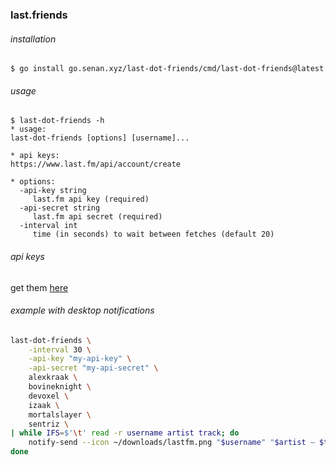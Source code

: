 ### last.friends

###### installation

`$ go install go.senan.xyz/last-dot-friends/cmd/last-dot-friends@latest`

###### usage

    $ last-dot-friends -h
    * usage:
    last-dot-friends [options] [username]...

    * api keys:
    https://www.last.fm/api/account/create

    * options:
      -api-key string
         last.fm api key (required)
      -api-secret string
         last.fm api secret (required)
      -interval int
         time (in seconds) to wait between fetches (default 20)

###### api keys

get them [here](https://www.last.fm/api/account/create)

###### example with desktop notifications

```bash
last-dot-friends \
    -interval 30 \
    -api-key "my-api-key" \
    -api-secret "my-api-secret" \
    alexkraak \
    bovineknight \
    devoxel \
    izaak \
    mortalslayer \
    sentriz \
| while IFS=$'\t' read -r username artist track; do
    notify-send --icon ~/downloads/lastfm.png "$username" "$artist — $track"
done
```
